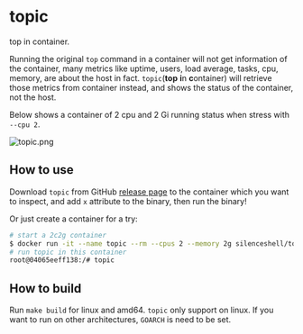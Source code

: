 # topic

top in container.

Running the original `top` command in a container will not get information of the container, many metrics like uptime, users, load average, tasks, cpu, memory, are about the host in fact. 
`topic`(**top** **i**n **c**ontainer) will retrieve those metrics from container instead, and shows the status of the container, not the host.

Below shows a container of 2 cpu and 2 Gi running status when stress with `--cpu 2`.

![topic.png](doc/image/topic.png)

## How to use

Download `topic` from GitHub [release page](https://github.com/silenceshell/topic/releases) to the container which you want to inspect, and add `x` attribute to the binary, then run the binary!

Or just create a container for a try:

```sh
# start a 2c2g container
$ docker run -it --name topic --rm --cpus 2 --memory 2g silenceshell/topic bash
# run topic in this container
root@04065eeff138:/# topic
```


## How to build

Run `make build` for linux and amd64. `topic` only support on linux. If you want to run on other architectures, `GOARCH` is need to be set. 

